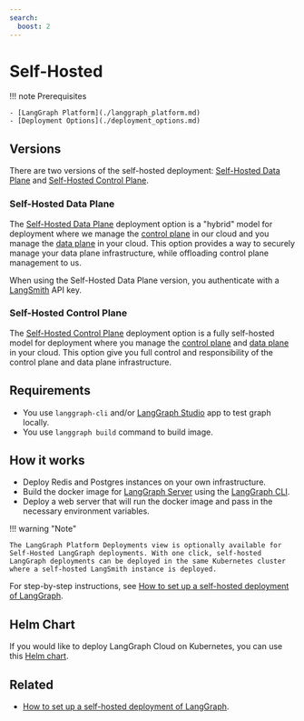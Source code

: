 ```yaml
---
search:
  boost: 2
---
```


# Self-Hosted

!!! note Prerequisites

    - [LangGraph Platform](./langgraph_platform.md)
    - [Deployment Options](./deployment_options.md)

## Versions

There are two versions of the self-hosted deployment: [Self-Hosted Data Plane](./deployment_options.md#self-hosted-data-plane) and [Self-Hosted Control Plane](./deployment_options.md#self-hosted-control-plane).

### Self-Hosted Data Plane

The [Self-Hosted Data Plane](./langgraph_self_hosted_data_plane.md) deployment option is a "hybrid" model for deployment where we manage the [control plane](./langgraph_control_plane.md) in our cloud and you manage the [data plane](./langgraph_data_plane.md) in your cloud. This option provides a way to securely manage your data plane infrastructure, while offloading control plane management to us.

When using the Self-Hosted Data Plane version, you authenticate with a [LangSmith](https://smith.langchain.com/) API key.

### Self-Hosted Control Plane

The [Self-Hosted Control Plane](./langgraph_self_hosted_control_plane.md) deployment option is a fully self-hosted model for deployment where you manage the [control plane](./langgraph_control_plane.md) and [data plane](./langgraph_data_plane.md) in your cloud. This option give you full control and responsibility of the control plane and data plane infrastructure.

## Requirements

- You use `langgraph-cli` and/or [LangGraph Studio](./langgraph_studio.md) app to test graph locally.
- You use `langgraph build` command to build image.

## How it works

- Deploy Redis and Postgres instances on your own infrastructure.
- Build the docker image for [LangGraph Server](./langgraph_server.md) using the [LangGraph CLI](./langgraph_cli.md).
- Deploy a web server that will run the docker image and pass in the necessary environment variables.

!!! warning "Note"

    The LangGraph Platform Deployments view is optionally available for Self-Hosted LangGraph deployments. With one click, self-hosted LangGraph deployments can be deployed in the same Kubernetes cluster where a self-hosted LangSmith instance is deployed.

For step-by-step instructions, see [How to set up a self-hosted deployment of LangGraph](../how-tos/deploy-self-hosted.md).

## Helm Chart

If you would like to deploy LangGraph Cloud on Kubernetes, you can use this [Helm chart](https://github.com/langchain-ai/helm/blob/main/charts/langgraph-cloud/README.md).

## Related

- [How to set up a self-hosted deployment of LangGraph](../how-tos/deploy-self-hosted.md).
